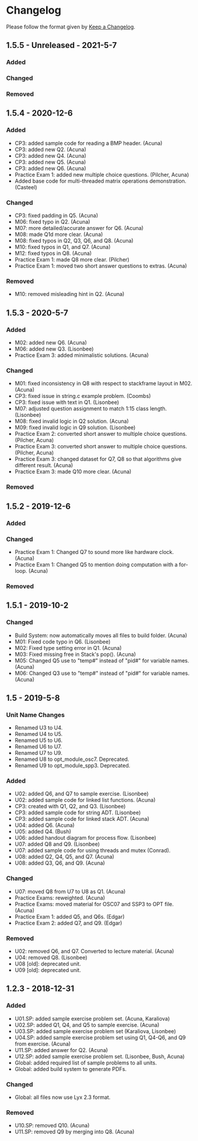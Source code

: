 # Changelog
Please follow the format given by [Keep a Changelog](https://keepachangelog.com/en/1.0.0/).

## 1.5.5 - Unreleased - 2021-5-7
### Added
### Changed
### Removed

## 1.5.4 - 2020-12-6
### Added
- CP3: added sample code for reading a BMP header. (Acuna)
- CP3: added new Q2. (Acuna)
- CP3: added new Q4. (Acuna)
- CP3: added new Q5. (Acuna)
- CP3: added new Q6. (Acuna)
- Practice Exam 1: added new multiple choice questions. (Pilcher, Acuna)
- Added base code for multi-threaded matrix operations demonstration. (Casteel)
### Changed
- CP3: fixed padding in Q5. (Acuna)
- M06: fixed typo in Q2. (Acuna)
- M07: more detailed/accurate answer for Q6. (Acuna)
- M08: made Q1d more clear. (Acuna)
- M08: fixed typos in Q2, Q3, Q6, and Q8. (Acuna)
- M10: fixed typos in Q1, and Q7. (Acuna)
- M12: fixed typos in Q8. (Acuna)
- Practice Exam 1: made Q8 more clear. (Pilcher)
- Practice Exam 1: moved two short answer questions to extras. (Acuna)
### Removed
- M10: removed misleading hint in Q2. (Acuna)

## 1.5.3 - 2020-5-7
### Added
- M02: added new Q6. (Acuna)
- M06: added new Q3. (Lisonbee)
- Practice Exam 3: added minimalistic solutions. (Acuna)
### Changed
- M01: fixed inconsistency in Q8 with respect to stackframe layout in M02. (Acuna)
- CP3: fixed issue in string.c example problem. (Coombs)
- CP3: fixed issue with text in Q1. (Lisonbee)
- M07: adjusted question assignment to match 1:15 class length. (Lisonbee)
- M08: fixed invalid logic in Q2 solution. (Acuna)
- M09: fixed invalid logic in Q9 solution. (Lisonbee)
- Practice Exam 2: converted short answer to multiple choice questions. (Pilcher, Acuna)
- Practice Exam 3: converted short answer to multiple choice questions. (Pilcher, Acuna)
- Practice Exam 3: changed dataset for Q7, Q8 so that algorithms give different result. (Acuna)
- Practice Exam 3: made Q10 more clear. (Acuna)
### Removed

## 1.5.2 - 2019-12-6
### Added
### Changed
- Practice Exam 1: Changed Q7 to sound more like hardware clock. (Acuna)
- Practice Exam 1: Changed Q5 to mention doing computation with a for-loop. (Acuna)

### Removed

## 1.5.1 - 2019-10-2
### Changed
- Build System: now automatically moves all files to build folder. (Acuna)
- M01: Fixed code typo in Q6. (Lisonbee)
- M02: Fixed type setting error in Q1. (Acuna)
- M03: Fixed missing free in Stack's pop(). (Acuna)
- M05: Changed Q5 use to "temp#" instead of "pid#" for variable names. (Acuna)
- M06: Changed Q3 use to "temp#" instead of "pid#" for variable names. (Acuna)

## 1.5 - 2019-5-8
### Unit Name Changes
- Renamed U3 to U4.
- Renamed U4 to U5.
- Renamed U5 to U6.
- Renamed U6 to U7.
- Renamed U7 to U9.
- Renamed U8 to opt_module_osc7. Deprecated.
- Renamed U9 to opt_module_spp3. Deprecated.

### Added
- U02: added Q6, and Q7 to sample exercise. (Lisonbee)
- U02: added sample code for linked list functions. (Acuna)
- CP3: created with Q1, Q2, and Q3. (Lisonbee)
- CP3: added sample code for string ADT. (Lisonbee)
- CP3: added sample code for linked stack ADT. (Acuna)
- U04: added Q6. (Acuna)
- U05: added Q4. (Bush)
- U06: added handout diagram for process flow. (Lisonbee)
- U07: added Q8 and Q9. (Lisonbee)
- U07: added sample code for using threads and mutex (Conrad).
- U08: added Q2, Q4, Q5, and Q7. (Acuna)
- U08: added Q3, Q6, and Q9. (Acuna)

### Changed
- U07: moved Q8 from U7 to U8 as Q1. (Acuna)
- Practice Exams: reweighted. (Acuna)
- Practice Exams: moved material for OSC07 and SSP3 to OPT file. (Acuna)
- Practice Exam 1: added Q5, and Q6s. (Edgar)
- Practice Exam 2: added Q7, and Q9. (Edgar)

### Removed
- U02: removed Q6, and Q7. Converted to lecture material. (Acuna)
- U04: removed Q8. (Lisonbee)
- U08 [old]: deprecated unit.
- U09 [old]: deprecated unit.


## 1.2.3 - 2018-12-31
### Added
- U01.SP: added sample exercise problem set. (Acuna, Karaliova)
- U02.SP: added Q1, Q4, and Q5 to sample exercise. (Acuna)
- U03.SP: added sample exercise problem set (Karaliova, Lisonbee)
- U04.SP: added sample exercise problem set using Q1, Q4-Q6, and Q9 from exercise. (Acuna)
- U11.SP: added answer for Q2. (Acuna)
- U12.SP: added sample exercise problem set. (Lisonbee, Bush, Acuna)
- Global: added required list of sample problems to all units.
- Global: added build system to generate PDFs.

### Changed
- Global: all files now use Lyx 2.3 format.

### Removed
- U10.SP: removed Q10. (Acuna)
- U11.SP: removed Q9 by merging into Q8. (Acuna)

[Unreleased]: https://github.com/racuna1/ser334-public/compare/v1.5...HEAD
[1.5]: https://github.com/racuna1/ser334-public/compare/v1.2.3...1.5